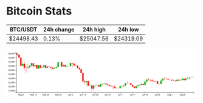 # Bitcoin Stats

BTC/USDT|24h change|24h high|24h low|
|---|---|---|---|
|$24498.43|0.13%|$25047.56|$24319.09|

<img src="./chart.svg">
